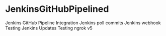 # JenkinsGitHubPipelined
Jenkins GitHub Pipeline Integration
Jenkins poll commits
Jenkins webhook
Testing Jenkins Updates
Testing ngrok v5
